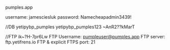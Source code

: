 

pumples.app


username: jamesciesluk
password: Namecheapadmin3439!




//DB
yetipybp_pumples
yetipybp_pumples123
~AnR2??kMarT




//FTP
ik~?H-7pr6Lw
FTP Username: pumpleuser@pumples.app
FTP server: ftp.yetifrens.io
FTP & explicit FTPS port:  21
